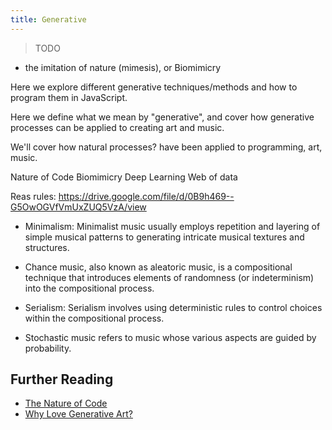 ```yaml
---
title: Generative
---
```


> TODO

- the imitation of nature (mimesis), or Biomimicry

Here we explore different generative techniques/methods and how to program them
in JavaScript.

Here we define what we mean by "generative", and cover how generative processes
can be applied to creating art and music.

We'll cover how natural processes? have been applied to programming, art, music.

Nature of Code Biomimicry Deep Learning Web of data

Reas rules: https://drive.google.com/file/d/0B9h469--G5OwOGVfVmUxZUQ5VzA/view

- Minimalism: Minimalist music usually employs repetition and layering of simple
  musical patterns to generating intricate musical textures and structures.

- Chance music, also known as aleatoric music, is a compositional technique that
  introduces elements of randomness (or indeterminism) into the compositional
  process.

- Serialism: Serialism involves using deterministic rules to control choices
  within the compositional process.

- Stochastic music refers to music whose various aspects are guided by
  probability.

## Further Reading

- [The Nature of Code](https://natureofcode.com/)
- [Why Love Generative Art?](https://www.artnome.com/news/2018/8/8/why-love-generative-art)
